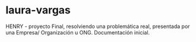 # laura-vargas
HENRY - proyecto Final, resolviendo una problemática real, presentada por una Empresa/ Organización u ONG. Documentación inicial.
